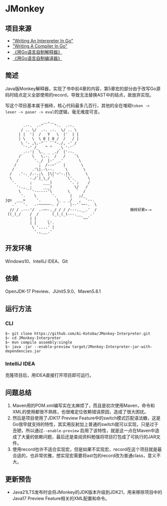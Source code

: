 # JMonkey

## 项目来源

- ["Writing An Interpreter In Go"](https://interpreterbook.com/)
- ["Writing A Compiler In Go"](https://compilerbook.com/)
- [《用Go语言自制解释器》](https://m.ituring.com.cn/book/2883)
- [《用Go语言自制编译器》](https://m.ituring.com.cn/book/2882)

## 简述

Java版Monkey解释器，实现了书中前4章的内容，第5章宏的部分由于改写Go源码时结点定义全部使用的record，导致无法替换AST中的结点，故放弃实现。

写这个项目基本属于搬砖，核心代码最多几百行，其他的全在堆砌`token -> lexer -> paser -> eval`的逻辑，毫无难度可言。

```
                 __,__
        .--.  .-"     "-.  .--.
       / .. \/  .-. .-.  \/ .. \
      | |  '|  /   Y   \  |'  | |
      | \   \  \ 0 | 0 /  /   / |
       \ '- ,\.-"`` ``"-./, -' /
        `'-' /_   ^ ^   _\ '-'`
        .--'|  \._ _ _./  |'--. 
      /`    \   \.-.  /   /    `\
     /       '._/  |-' _.'       \
    /          ;  /--~'   |       \
   /        .'\|.-\--.     \       \
  /   .'-. /.-.;\  |\|'~'-.|\       \
  \       `-./`|_\_/ `     `\'.      \
   '.      ;     ___)        '.`;    /
     '-.,_ ;     ___)          \/   /
      \   ``'------'\       \   `  /
       '.    \       '.      |   ;/_
jgs  ___>     '.       \_ _ _/   ,  '--.
   .'   '.   .-~~~~~-. /     |--'`~~-.  \
  // / .---'/  .-~~-._/ / / /---..__.'  /				搬砖好累=-=
 ((_(_/    /  /      (_(_(_(---.__    .'
           | |     _              `~~`
           | |     \'.
            \ '....' |
             '.,___.'
```

## 开发环境

Windows10、IntelliJ IDEA、Git

## 依赖

OpenJDK-17 Preview、JUnit5.9.0、Maven5.8.1

## 运行方法

### CLI

```shell
$~ git clone https://github.com/Ai-Kotoba/JMonkey-Interpreter.git
$~ cd JMonkey-Interpreter
$~ mvn compile assembly:single 
$~ java -jar --enable-preview target/JMonkey-Interpreter-jar-with-dependencies.jar
```

### IntelliJ IDEA

克隆项目后，用IDEA直接打开项目即可运行。

## 问题总结

1. Maven用的POM.xml编写实在太麻烦了，而且是初次使用Maven，命令和XML的使用都很不熟练，也很难定位依赖错误原因，造成了很大困扰。
2. 然后是项目使用了JDK17 Preview
   Feature中的switch模式匹配语法糖，这是Go很早就支持的特性，其实用反射加上普通的switch就可以实现，只是过于丑陋，所以通过`--enable-preview`
   启用了该特性，就是这一点在Maven中造成了大量的依赖问题，最后还是查阅资料勉强将项目打包成了可执行的JAR文件。
3. 使用record也许不适合实现宏，但是如果不实现宏，record在这个项目就是最合适的，也非常优雅，想实现宏需要将ast包的record改为普通class，意义不大。

## 更新预告

- Java21LTS发布时会将JMonkey的JDK版本升级到JDK21，用来移除项目中的Java17 Preview Feature相关的XML配置和命令。
